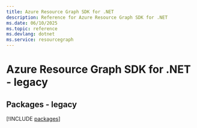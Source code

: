 ```yaml
---
title: Azure Resource Graph SDK for .NET
description: Reference for Azure Resource Graph SDK for .NET
ms.date: 06/10/2025
ms.topic: reference
ms.devlang: dotnet
ms.service: resourcegraph
---
```

# Azure Resource Graph SDK for .NET - legacy
## Packages - legacy
[!INCLUDE [packages](resource-graph-index.md)]